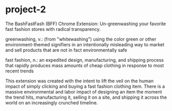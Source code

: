 # project-2

The BashFastFash (BFF) Chrome Extension:
Un-greenwashing your favorite fast fashion stores with radical transparency.

greenwashing, v.: (from "whitewashing") using the color green or other environment-themed signifiers in an intentionally misleading way to market and sell products that are not in fact environmentally safe

fast fashion, n.: an expedited design, manufacturing, and shipping process that rapidly produces mass amounts of cheap clothing in response to most recent trends

This extension was created with the intent to lift the veil on the human impact of simply clicking and buying a fast fashion clothing item. There is a massive environmental and labor impact of designing an item the moment the trend hits, manufacturing it, selling it on a site, and shipping it across the world on an increasingly crunched timeline.
